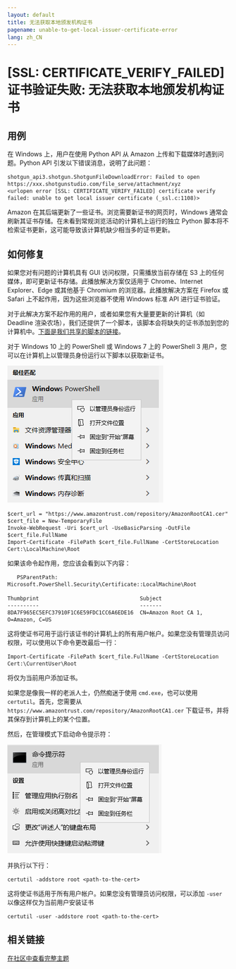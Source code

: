 ```yaml
---
layout: default
title: 无法获取本地颁发机构证书
pagename: unable-to-get-local-issuer-certificate-error
lang: zh_CN
---
```


# [SSL: CERTIFICATE_VERIFY_FAILED] 证书验证失败: 无法获取本地颁发机构证书

## 用例

在 Windows 上，用户在使用 Python API 从 Amazon 上传和下载媒体时遇到问题。Python API 引发以下错误消息，说明了此问题：

```
shotgun_api3.shotgun.ShotgunFileDownloadError: Failed to open https://xxx.shotgunstudio.com/file_serve/attachment/xyz
<urlopen error [SSL: CERTIFICATE_VERIFY_FAILED] certificate verify failed: unable to get local issuer certificate (_ssl.c:1108)>
```
Amazon 在其后端更新了一些证书。浏览需要新证书的网页时，Windows 通常会刷新其证书存储。在未看到常规浏览活动的计算机上运行的独立 Python 脚本将不检索证书更新，这可能导致该计算机缺少相当多的证书更新。

## 如何修复

如果您对有问题的计算机具有 GUI 访问权限，只需播放当前存储在 S3 上的任何媒体，即可更新证书存储。此播放解决方案仅适用于 Chrome、Internet Explorer、Edge 或其他基于 Chromium 的浏览器。此播放解决方案在 Firefox 或 Safari 上不起作用，因为这些浏览器不使用 Windows 标准 API 进行证书验证。

对于此解决方案不起作用的用户，或者如果您有大量要更新的计算机（如 Deadline 渲染农场），我们还提供了一个脚本，该脚本会将缺失的证书添加到您的计算机中。[下面是我们共享的脚本的链接](https://developer.shotgunsoftware.com/zh_CN/c593f0aa/)。

对于 Windows 10 上的 PowerShell 或 Windows 7 上的 PowerShell 3 用户，您可以在计算机上以管理员身份运行以下脚本以获取新证书。

![Powershell](images/troubleshoot_powershell.png)

```
$cert_url = "https://www.amazontrust.com/repository/AmazonRootCA1.cer"
$cert_file = New-TemporaryFile
Invoke-WebRequest -Uri $cert_url -UseBasicParsing -OutFile $cert_file.FullName
Import-Certificate -FilePath $cert_file.FullName -CertStoreLocation Cert:\LocalMachine\Root
```

如果该命令起作用，您应该会看到以下内容：

```
   PSParentPath: Microsoft.PowerShell.Security\Certificate::LocalMachine\Root

Thumbprint                                Subject
----------                                -------
8DA7F965EC5EFC37910F1C6E59FDC1CC6A6EDE16  CN=Amazon Root CA 1, O=Amazon, C=US
```

这将使证书可用于运行该证书的计算机上的所有用户帐户。如果您没有管理员访问权限，可以使用以下命令更改最后一行：

```
Import-Certificate -FilePath $cert_file.FullName -CertStoreLocation Cert:\CurrentUser\Root
```

将仅为当前用户添加证书。

如果您是像我一样的老派人士，仍然痴迷于使用 `cmd.exe`，也可以使用 `certutil`。首先，您需要从 `https://www.amazontrust.com/repository/AmazonRootCA1.cer` 下载证书，并将其保存到计算机上的某个位置。

然后，在管理模式下启动命令提示符：

![管理模式](images/troubleshoot_admin_mode.png)

并执行以下行：

```
certutil -addstore root <path-to-the-cert>
```

这将使证书适用于所有用户帐户。如果您没有管理员访问权限，可以添加 `-user` 以像这样仅为当前用户安装证书

```
certutil -user -addstore root <path-to-the-cert>
```

## 相关链接

[在社区中查看完整主题](https://community.shotgridsoftware.com/t/certificate-verify-failed-error-on-windows/8860)